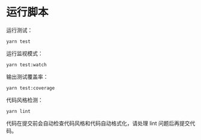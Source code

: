 # 运行脚本

运行测试：

```
yarn test
```

运行监视模式：

```
yarn test:watch
```

输出测试覆盖率：

```
yarn test:coverage
```

代码风格检测：

```
yarn lint
```

代码在提交前会自动检查代码风格和代码自动格式化，请处理 lint 问题后再提交代码。
